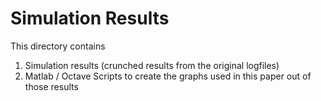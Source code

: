 Simulation Results
==================

This directory contains

1) Simulation results (crunched results from the original logfiles)
2) Matlab / Octave Scripts to create the graphs used in this paper out of those
results
